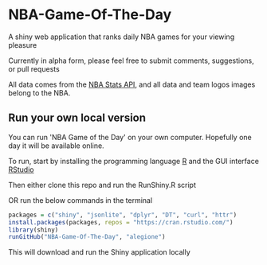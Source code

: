 # NBA-Game-Of-The-Day
A shiny web application that ranks daily NBA games for your viewing pleasure

Currently in alpha form, please feel free to submit comments, suggestions, or pull requests

All data comes from the [NBA Stats API](https://stats.nba.com/), and all data and team logos images belong to the NBA.



## Run your own local version

You can run 'NBA Game of the Day' on your own computer. Hopefully one day it will be available online.

To run, start by installing the programming language [R](https://cran.rstudio.com/) and the GUI interface [RStudio](https://rstudio.com/products/rstudio/download/)

Then either clone this repo and run the RunShiny.R script



OR run the below commands in the terminal
```R
packages = c("shiny", "jsonlite", "dplyr", "DT", "curl", "httr")
install.packages(packages, repos = "https://cran.rstudio.com/")
library(shiny)
runGitHub("NBA-Game-Of-The-Day", "alegione")
```

This will download and run the Shiny application locally